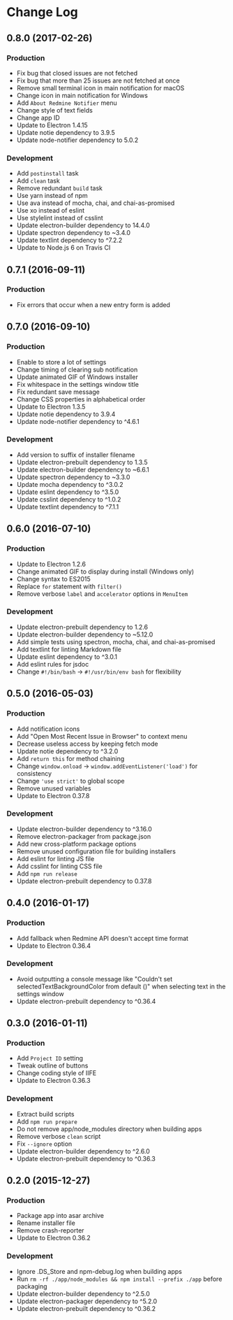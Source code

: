 # Change Log 

## 0.8.0 (2017-02-26)

### Production

* Fix bug that closed issues are not fetched
* Fix bug that more than 25 issues are not fetched at once
* Remove small terminal icon in main notification for macOS
* Change icon in main notification for Windows
* Add `About Redmine Notifier` menu
* Change style of text fields
* Change app ID
* Update to Electron 1.4.15
* Update notie dependency to 3.9.5
* Update node-notifier dependency to 5.0.2

### Development

* Add `postinstall` task
* Add `clean` task
* Remove redundant `build` task
* Use yarn instead of npm
* Use ava instead of mocha, chai, and chai-as-promised
* Use xo instead of eslint
* Use stylelint instead of csslint
* Update electron-builder dependency to 14.4.0
* Update spectron dependency to ~3.4.0
* Update textlint dependency to ^7.2.2
* Update to Node.js 6 on Travis CI

## 0.7.1 (2016-09-11)

### Production

* Fix errors that occur when a new entry form is added

## 0.7.0 (2016-09-10)

### Production

* Enable to store a lot of settings
* Change timing of clearing sub notification
* Update animated GIF of Windows installer
* Fix whitespace in the settings window title
* Fix redundant save message
* Change CSS properties in alphabetical order
* Update to Electron 1.3.5
* Update notie dependency to 3.9.4
* Update node-notifier dependency to ^4.6.1

### Development

* Add version to suffix of installer filename
* Update electron-prebuilt dependency to 1.3.5
* Update electron-builder dependency to ~6.6.1
* Update spectron dependency to ~3.3.0
* Update mocha dependency to ^3.0.2
* Update eslint dependency to ^3.5.0
* Update csslint dependency to ^1.0.2
* Update textlint dependency to ^7.1.1

## 0.6.0 (2016-07-10)

### Production

* Update to Electron 1.2.6
* Change animated GIF to display during install (Windows only)
* Change syntax to ES2015
* Replace `for` statement with `filter()`
* Remove verbose `label` and `accelerator` options in `MenuItem`

### Development

* Update electron-prebuilt dependency to 1.2.6
* Update electron-builder dependency to ~5.12.0
* Add simple tests using spectron, mocha, chai, and chai-as-promised
* Add textlint for linting Markdown file
* Update eslint dependency to ^3.0.1
* Add eslint rules for jsdoc
* Change `#!/bin/bash` -> `#!/usr/bin/env bash` for flexibility

## 0.5.0 (2016-05-03)

### Production

* Add notification icons
* Add "Open Most Recent Issue in Browser" to context menu
* Decrease useless access by keeping fetch mode
* Update notie dependency to ^3.2.0
* Add `return this` for method chaining
* Change `window.onload` -> `window.addEventListener('load')` for consistency
* Change `'use strict'` to global scope
* Remove unused variables
* Update to Electron 0.37.8

### Development

* Update electron-builder dependency to ^3.16.0
* Remove electron-packager from package.json
* Add new cross-platform package options
* Remove unused configuration file for building installers
* Add eslint for linting JS file
* Add csslint for linting CSS file
* Add `npm run release`
* Update electron-prebuilt dependency to 0.37.8

## 0.4.0 (2016-01-17)

### Production

* Add fallback when Redmine API doesn't accept time format
* Update to Electron 0.36.4

### Development

* Avoid outputting a console message like "Couldn't set selectedTextBackgroundColor from default ()" when selecting text in the settings window
* Update electron-prebuilt dependency to ^0.36.4

## 0.3.0 (2016-01-11)

### Production

* Add `Project ID` setting
* Tweak outline of buttons
* Change coding style of IIFE
* Update to Electron 0.36.3

### Development

* Extract build scripts
* Add `npm run prepare`
* Do not remove app/node_modules directory when building apps
* Remove verbose `clean` script
* Fix `--ignore` option
* Update electron-builder dependency to ^2.6.0
* Update electron-prebuilt dependency to ^0.36.3

## 0.2.0 (2015-12-27)

### Production

* Package app into asar archive
* Rename installer file
* Remove crash-reporter
* Update to Electron 0.36.2

### Development

* Ignore .DS_Store and npm-debug.log when building apps
* Run `rm -rf ./app/node_modules && npm install --prefix ./app` before packaging
* Update electron-builder dependency to ^2.5.0
* Update electron-packager dependency to ^5.2.0
* Update electron-prebuilt dependency to ^0.36.2
